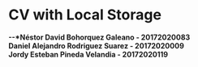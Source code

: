 # CV with Local Storage

__--*Néstor David Bohorquez Galeano - 20172020083__   
__Daniel Alejandro Rodriguez Suarez - 20172020009__   
__Jordy Esteban Pineda Velandia - 20172020119__
